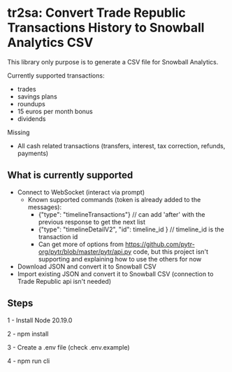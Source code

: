 # tr2sa: Convert Trade Republic Transactions History to Snowball Analytics CSV

This library only purpose is to generate a CSV file for Snowball Analytics.

Currently supported transactions:

- trades
- savings plans
- roundups
- 15 euros per month bonus
- dividends

Missing

- All cash related transactions (transfers, interest, tax correction, refunds, payments)

## What is currently supported

- Connect to WebSocket (interact via prompt)
  - Known supported commands (token is already added to the messages):
    - {"type": "timelineTransactions"} // can add 'after' with the previous response to get the next list
    - {"type": "timelineDetailV2", "id": timeline_id } // timeline_id is the transaction id
    - Can get more of options from https://github.com/pytr-org/pytr/blob/master/pytr/api.py code, but this project isn't supporting and explaining how to use the others for now
- Download JSON and convert it to Snowball CSV
- Import existing JSON and convert it to Snowball CSV (connection to Trade Republic api isn't needed)

## Steps

1 - Install Node 20.19.0

2 - npm install

3 - Create a .env file (check .env.example)

4 - npm run cli
